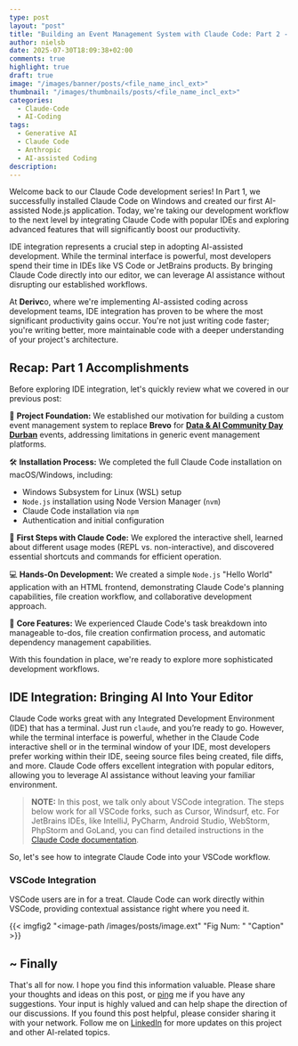 ```yaml
---
type: post
layout: "post"
title: "Building an Event Management System with Claude Code: Part 2 - IDE Integration and Advanced Features"
author: nielsb
date: 2025-07-30T18:09:38+02:00
comments: true
highlight: true
draft: true
image: "/images/banner/posts/<file_name_incl_ext>"
thumbnail: "/images/thumbnails/posts/<file_name_incl_ext>"
categories:
  - Claude-Code
  - AI-Coding 
tags:
  - Generative AI
  - Claude Code
  - Anthropic
  - AI-assisted Coding
description: 
---
```


Welcome back to our Claude Code development series! In Part 1, we successfully installed Claude Code on Windows and created our first AI-assisted Node.js application. Today, we're taking our development workflow to the next level by integrating Claude Code with popular IDEs and exploring advanced features that will significantly boost our productivity.

IDE integration represents a crucial step in adopting AI-assisted development. While the terminal interface is powerful, most developers spend their time in IDEs like VS Code or JetBrains products. By bringing Claude Code directly into our editor, we can leverage AI assistance without disrupting our established workflows.

At **Derivc**o, where we're implementing AI-assisted coding across development teams, IDE integration has proven to be where the most significant productivity gains occur. You're not just writing code faster; you're writing better, more maintainable code with a deeper understanding of your project's architecture.

<!--more-->

## Recap: Part 1 Accomplishments

Before exploring IDE integration, let's quickly review what we covered in our previous post:

🎯 **Project Foundation:** We established our motivation for building a custom event management system to replace **Brevo** for [**Data & AI Community Day Durban**][dataai] events, addressing limitations in generic event management platforms.

🛠️ **Installation Process:** We completed the full Claude Code installation on macOS/Windows, including:

* Windows Subsystem for Linux (WSL) setup
* `Node.js` installation using Node Version Manager (`nvm`)
* Claude Code installation via `npm`
* Authentication and initial configuration

🚀 **First Steps with Claude Code:** We explored the interactive shell, learned about different usage modes (REPL vs. non-interactive), and discovered essential shortcuts and commands for efficient operation.

💻 **Hands-On Development:** We created a simple `Node.js` "Hello World" application with an HTML frontend, demonstrating Claude Code's planning capabilities, file creation workflow, and collaborative development approach.

🔧 **Core Features:** We experienced Claude Code's task breakdown into manageable to-dos, file creation confirmation process, and automatic dependency management capabilities.

With this foundation in place, we're ready to explore more sophisticated development workflows.

## IDE Integration: Bringing AI Into Your Editor

Claude Code works great with any Integrated Development Environment (IDE) that has a terminal. Just run `claude`, and you’re ready to go. However, while the terminal interface is powerful, whether in the Claude Code interactive shell or in the terminal window of your IDE, most developers prefer working within their IDE, seeing source files being created, file diffs, and more. Claude Code offers excellent integration with popular editors, allowing you to leverage AI assistance without leaving your familiar environment.

> **NOTE:** In this post, we talk only about VSCode integration. The steps below work for all VSCode forks, such as Cursor, Windsurf, etc. For JetBrains IDEs, like IntelliJ, PyCharm, Android Studio, WebStorm, PhpStorm and GoLand, you can find detailed instructions in the [Claude Code documentation][1].

So, let's see how to integrate Claude Code into your VSCode workflow.

### VSCode Integration

VSCode users are in for a treat. Claude Code can work directly within VSCode, providing contextual assistance right where you need it.

{{< imgfig2 "<image-path /images/posts/image.ext" "Fig Num: " "Caption" >}}


## ~ Finally

That's all for now. I hope you find this information valuable. Please share your thoughts and ideas on this post, or [ping][ma] me if you have any suggestions. Your input is highly valued and can help shape the direction of our discussions. If you found this post helpful, please consider sharing it with your network. Follow me on [LinkedIn][nblin] for more updates on this project and other AI-related topics.

[ma]: mailto:niels.it.berglund@gmail.com

[nblin]: https://www.linkedin.com/in/nielsberglund/
[dataai]: https://aimldatadurban.org/


[1]: https://docs.anthropic.com/en/docs/claude-code/ide-integrations#jet-brains

<!--
  post reference
  [pkg1]: {{< relref "" >}}
-->  

<!--
{{< imgfig2 "<image-path /images/posts/image.ext" "Fig Num: " "Caption" >}}
-->

